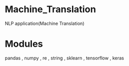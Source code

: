 # Machine_Translation

NLP application(Machine Translation)

# Modules

pandas , numpy , re , string , sklearn , tensorflow , keras
